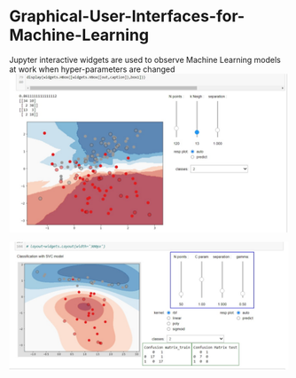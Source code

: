 # Graphical-User-Interfaces-for-Machine-Learning
Jupyter interactive widgets are used to observe Machine Learning models at work when hyper-parameters are changed
![alt text](https://github.com/Sergio-Per/Graphical-User-Interfaces-for-Machine-Learning/blob/main/KNN%20GUI.jpg)

![alt text](https://github.com/Sergio-Per/Graphical-User-Interfaces-for-Machine-Learning/blob/main/SVC%20GUI.jpg)
